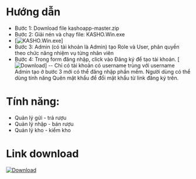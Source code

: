 # Hướng dẫn
- Bước 1: Download file kashoapp-master.zip
- Bước 2: Giải nén và chạy file: KASHO.Win.exe
- [![KASHO.Win.exe](https://github.com/dongocquy/kashoapp/blob/master/Images/kasho.win.exe.png?raw=true)]
- Bước 3: Admin (có tài khoản là Admin) tạo Role và User, phân quyền theo chức năng nhiệm vụ từng nhân viên
- Bước 4: Trong form đăng nhập, click vào Đăng ký để tạo tài khoản. 
[![Download](https://github.com/dongocquy/kashoapp/blob/master/Images/loginform.png?raw=true)]
-- Chỉ có tài khoản có username trùng với username Admin tạo ở bước 3 mới có thể đăng nhập phần mềm. Người dùng có thể dùng tính năng Quên mật khẩu để đổi mật khẩu từ link đăng ký trên.
# Tính năng:
  - Quản lý gửi - trả rượu
  - Quản lý nhập - bán rượu
  - Quản lý kho - kiểm kho
# Link download
[![Download](https://images-na.ssl-images-amazon.com/images/I/418eAHsdh0L.png)](https://github.com/dongocquy/kashoapp/archive/master.zip)